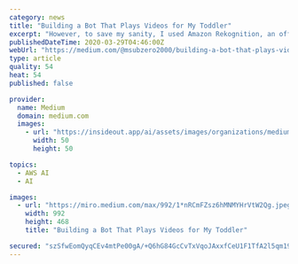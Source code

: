 ```yaml
---
category: news
title: "Building a Bot That Plays Videos for My Toddler"
excerpt: "However, to save my sanity, I used Amazon Rekognition, an off-the-shelf object detection cloud service to automatically label all faces. Face and toy detection training set The video recording was ..."
publishedDateTime: 2020-03-29T04:46:00Z
webUrl: "https://medium.com/@msubzero2000/building-a-bot-that-plays-videos-for-my-toddler-597330d0005e"
type: article
quality: 54
heat: 54
published: false

provider:
  name: Medium
  domain: medium.com
  images:
    - url: "https://insideout.app/ai/assets/images/organizations/medium.com-50x50.jpg"
      width: 50
      height: 50

topics:
  - AWS AI
  - AI

images:
  - url: "https://miro.medium.com/max/992/1*nRCmFZsz6hMNMYHrVtW2Qg.jpeg"
    width: 992
    height: 468
    title: "Building a Bot That Plays Videos for My Toddler"

secured: "szSfwEomQyqCEv4mtPe00gA/+Q6hG84GcCvTxVqoJAxxfCeU1F1TfA2l5qm19BWW/a8MHPzUHvYaSSBUcb9ycvZey0la/j7XeS/Ew3JYcjSyxELkTgBCGgVMbQaJmzZWj1MWQCy5K2rEZzZskStNX0/zgjsExfD/RyJ7K6XUV0FKA9I4EGReixnHVXlXLdKc6w6n65HP5jjquIZR8rKQibtAuz2LPAae8WI0rJgddK3M2/ox+WNEsAYX67TMoSInKxWkQsmdZoQQTN9RSoh98UI+49/58PRy26KI2fbtljFjfy7pk/Phr8sgNMdipSzC;56Wr0H/sNIMrc4eZTeDZkg=="
---
```


